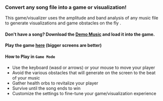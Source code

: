 ### Convert any song file into a game or visualization!

This game/visualizer uses the amplitude and band analysis of any music file to generate visualizations and game obstacles on the fly
.
#### Don't have a song? Download the [Demo Music](./assets/demo.mp3) and load it into the game.

#### Play the game [here](https://metal-messiah.github.io/visualizer-game/) (bigger screens are better)

#### How to Play in `Game Mode`
- Use the keyboard (wasd or arrows) or your mouse to move your player
- Avoid the various obstacles that will generate on the screen to the beat of your music
- Gather health orbs to revitalize your player
- Survive until the song ends to win
- Customize the settings to fine-tune your game/visualization experience